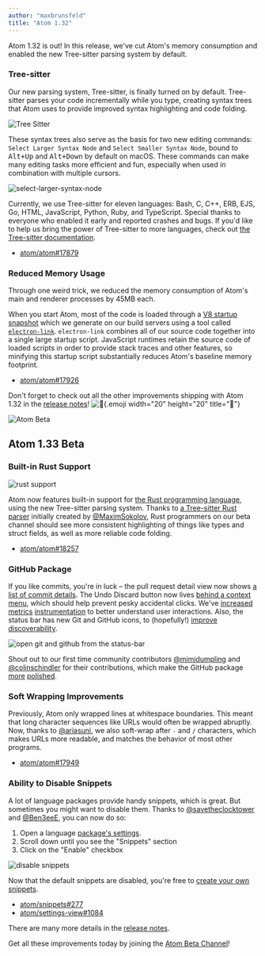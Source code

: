 ```yaml
---
author: "maxbrunsfeld"
title: "Atom 1.32"
---
```


Atom 1.32 is out! In this release, we've cut Atom's memory consumption and enabled the new Tree-sitter parsing system by default.

<!--more-->

### Tree-sitter

Our new parsing system, Tree-sitter, is finally turned on by default. Tree-sitter parses your code incrementally while you type, creating syntax trees that Atom uses to provide improved syntax highlighting and code folding.

![Tree Sitter](/assets/images/user-images.githubusercontent.com/378023/46065834-2429f580-c1ae-11e8-9a89-1a55f9baddb3.png)

These syntax trees also serve as the basis for two new editing commands: `Select Larger Syntax Node` and `Select Smaller Syntax Node`, bound to <kbd>Alt+Up</kbd> and <kbd>Alt+Down</kbd> by default on macOS. These commands can make many editing tasks more efficient and fun, especially when used in combination with multiple cursors.

![select-larger-syntax-node](/assets/images/user-images.githubusercontent.com/326587/47385613-623c0b80-d6bf-11e8-8fd3-3d044229cc98.gif)

Currently, we use Tree-sitter for eleven languages: Bash, C, C++, ERB, EJS, Go, HTML, JavaScript, Python, Ruby, and TypeScript. Special thanks to everyone who enabled it early and reported crashes and bugs. If you'd like to help us bring the power of Tree-sitter to more languages, check out [the Tree-sitter documentation](http://tree-sitter.github.io/tree-sitter/).

- [atom/atom#17879](https://github.com/atom/atom/pull/17879)

### Reduced Memory Usage

Through one weird trick, we reduced the memory consumption of Atom's main and renderer processes by 45MB each.

When you start Atom, most of the code is loaded through a [V8 startup snapshot](https://v8.dev/blog/custom-startup-snapshots) which we generate on our build servers using a tool called [`electron-link`](https://github.com/atom/electron-link). `electron-link` combines all of our source code together into a single large startup script. JavaScript runtimes retain the source code of loaded scripts in order to provide stack traces and other features, so minifying this startup script substantially reduces Atom's baseline memory footprint.

- [atom/atom#17926](https://github.com/atom/atom/pull/17926)

<!-- end of stable changes -->

Don't forget to check out all the other improvements shipping with Atom 1.32 in the [release notes](https://github.com/atom/atom/releases/tag/v1.32.0)! ![:memo:](https://github.githubassets.com/images/icons/emoji/unicode/1f4dd.png){.emoji width="20" height="20" title=":memo:"}

![Atom Beta](/assets/images/blog.atom.io/img/release-beta.png)

## Atom 1.33 Beta

### Built-in Rust Support

![rust support](/assets/images/user-images.githubusercontent.com/378023/47344983-a5f53c00-d6e4-11e8-98df-810e9df2277a.png)

Atom now features built-in support for [the Rust programming language](https://www.rust-lang.org/), using the new Tree-sitter parsing system. Thanks to [a Tree-sitter Rust parser](https://github.com/tree-sitter/tree-sitter-rust) initially created by [@MaximSokolov](https://github.com/MaximSokolov), Rust programmers on our beta channel should see more consistent highlighting of things like types and struct fields, as well as more reliable code folding.

- [atom/atom#18257](https://github.com/atom/atom/pull/18257)

### GitHub Package

If you like commits, you're in luck – the pull request detail view now shows [a list of commit details](https://github.com/atom/github/pull/1684). The Undo Discard button now lives [behind a context menu](https://github.com/atom/github/pull/1702), which should help prevent pesky accidental clicks. We've [increased](https://github.com/atom/github/pull/1694) [metrics](https://github.com/atom/github/pull/1685) [instrumentation](https://github.com/atom/github/pull/1744) to better understand user interactions. Also, the status bar has new Git and GitHub icons, to (hopefully!) [improve discoverability](https://github.com/atom/github/pull/1704).

![open git and github from the status-bar](/assets/images/user-images.githubusercontent.com/378023/47344982-a5f53c00-d6e4-11e8-94f1-fb4c29f9b3a8.png)

Shout out to our first time community contributors [@mimidumpling](https://github.com/mimidumpling) and [@colinschindler](https://github.com/colinschindler) for their contributions, which make the GitHub package [more](https://github.com/atom/github/pull/1731) [polished](https://github.com/atom/github/pull/1711).

### Soft Wrapping Improvements

Previously, Atom only wrapped lines at whitespace boundaries. This meant that long character sequences like URLs would often be wrapped abruptly. Now, thanks to [@ariasuni](https://github.com/ariasuni), we also soft-wrap after `-` and `/` characters, which makes URLs more readable, and matches the behavior of most other programs.

- [atom/atom#17949](https://github.com/atom/atom/pull/17949)

### Ability to Disable Snippets

A lot of language packages provide handy snippets, which is great. But sometimes you might want to disable them. Thanks to [@savetheclocktower](https://github.com/savetheclocktower) and [@Ben3eeE](https://github.com/Ben3eeE), you can now do so:

1. Open a language [package's settings](https://flight-manual.atom-editor.cc/using-atom/sections/atom-packages/#package-settings).
2. Scroll down until you see the "Snippets" section
3. Click on the "Enable" checkbox

![disable snippets](/assets/images/user-images.githubusercontent.com/378023/47344975-a55ca580-d6e4-11e8-8859-622a75fbc8be.png)

Now that the default snippets are disabled, you're free to [create your own snippets](https://flight-manual.atom-editor.cc/using-atom/sections/snippets/#creating-your-own-snippets).

- [atom/snippets#277](https://github.com/atom/snippets/pull/277)
- [atom/settings-view#1084](https://github.com/atom/settings-view/pull/1084)

<!-- end of beta changes -->

There are many more details in the [release notes](https://github.com/atom/atom/releases/tag/v1.33.0-beta0).

Get all these improvements today by joining the [Atom Beta Channel](/beta)!

